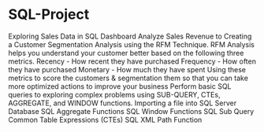 # SQL-Project
Exploring Sales Data in SQL Dashboard  Analyze Sales Revenue to Creating a Customer Segmentation Analysis using the RFM Technique.  RFM Analysis helps you understand your customer better based on the following three metrics.  Recency - How recent they have purchased Frequency - How often they have purchased Monetary - How much they have spent Using these metrics to score the customers &amp; segmentation them so that you can take more optimized actions to improve your business  Perform basic SQL queries to exploring complex problems using SUB-QUERY, CTEs, AGGREGATE, and WINDOW functions.  Importing a file into SQL Server Database SQL Aggregate Functions SQL Window Functions SQL Sub Query Common Table Expressions (CTEs) SQL XML Path Function
